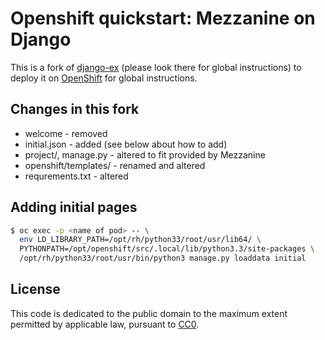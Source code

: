 # Openshift quickstart: Mezzanine on Django

This is a fork of [django-ex](https://github.com/openshift/django-ex) (please look there for global instructions) to deploy it on  [OpenShift](https://github.com/openshift/origin) for global instructions.

## Changes in this fork

* welcome - removed
* initial.json - added (see below about how to add)
* project/, manage.py - altered to fit provided by Mezzanine
* openshift/templates/ - renamed and altered
* requrements.txt - altered

## Adding initial pages

```bash
$ oc exec -p <name of pod> -- \ 
  env LD_LIBRARY_PATH=/opt/rh/python33/root/usr/lib64/ \
  PYTHONPATH=/opt/openshift/src/.local/lib/python3.3/site-packages \
  /opt/rh/python33/root/usr/bin/python3 manage.py loaddata initial
```

## License

This code is dedicated to the public domain to the maximum extent permitted by applicable law, pursuant to [CC0](http://creativecommons.org/publicdomain/zero/1.0/).
